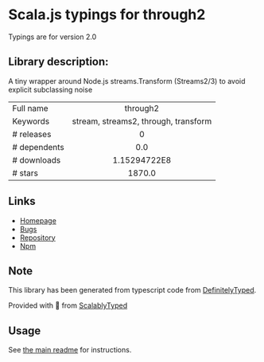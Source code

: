 
# Scala.js typings for through2

Typings are for version 2.0

## Library description:
A tiny wrapper around Node.js streams.Transform (Streams2/3) to avoid explicit subclassing noise

|                    |                 |
| ------------------ | :-------------: |
| Full name          | through2 |
| Keywords           | stream, streams2, through, transform |
| # releases         | 0 |
| # dependents       | 0.0 |
| # downloads        | 1.15294722E8 |
| # stars            | 1870.0 |

## Links
- [Homepage](https://github.com/rvagg/through2#readme)
- [Bugs](https://github.com/rvagg/through2/issues)
- [Repository](https://github.com/rvagg/through2)
- [Npm](https://www.npmjs.com/package/through2)
    


## Note
This library has been generated from typescript code from [DefinitelyTyped](https://definitelytyped.org).

Provided with :purple_heart: from [ScalablyTyped](https://github.com/oyvindberg/ScalablyTyped)

## Usage
See [the main readme](../../readme.md) for instructions.


